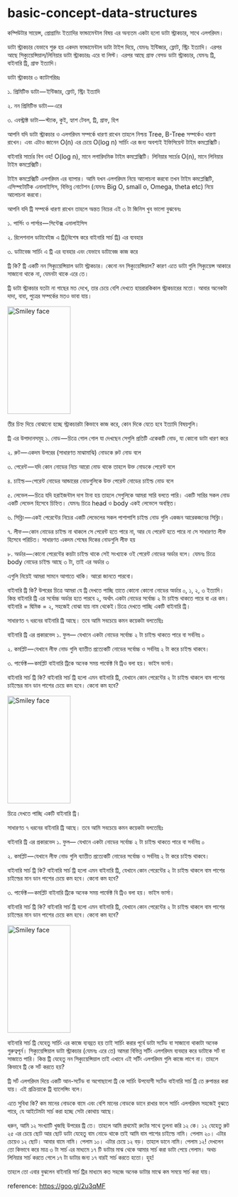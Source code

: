 # basic-concept-data-structures

কম্পিউটার সায়েন্স, প্রোগ্রামিং ইত্যাদির ফান্ডামেন্টাল বিষয় এর অন্যতম একটা হলো ডাটা স্ট্রাকচার, সাথে এলগরিদম।

ডাটা স্ট্রাকচার যেভাবে শুরু হয়
একদম ফান্ডামেন্টাল ডাটা টাইপ দিয়ে, যেমনঃ ইন্টিজার, ফ্লোট, স্ট্রিং ইত্যাদি। এরপর আছে সিক্যুয়েন্সিয়াল/লিনিয়ার ডাটা স্ট্রাকচারঃ এরে বা লিস্ট। এরপর আছে গ্রাফ বেসড ডাটা স্ট্রাকচার, যেমনঃ ট্রি, বাইনারি ট্রি, গ্রাফ ইত্যাদি।

ডাটা স্ট্রাকচার ৩ ক্যাটাগরিরঃ

১. প্রিমিটিভ ডাটা — ইন্টিজার, ফ্লোট, স্ট্রিং ইত্যাদি </br>

২. নন প্রিমিটিভ ডাটা — এরে  </br>

৩. এবস্ট্রাক্ট ডাটা — স্ট্যাক, কুই, হ্যাশ টেবল, ট্রি, গ্রাফ, হিপ </br>

আপনি যদি ডাটা স্ট্রাকচার ও এলগরিদম সম্পর্কে ধারণা রাখেন তাহলে নিশ্চয় Tree, B-Tree সম্পর্কেও ধারণা রাখেন। এবং এটাও জানেন O(n) এর চেয়ে O(log n) সার্চিং এর জন্য অবশ্যই ইফিসিয়েন্ট টাইম কমপ্লেক্সিটি।

বাইনারি সার্চের বিগ ওহ! O(log n), মানে লগারিদমিক টাইম কমপ্লেক্সিটি। লিনিয়ার সার্চের O(n), মানে লিনিয়ার টাইম কমপ্লেক্সিটি।

টাইম কমপ্লেক্সিটি এলগরিদম এর ব্যাপার। আমি যখন এলগরিদম নিয়ে আলোচনা করবো তখন টাইম কমপ্লেক্সিটি, এসিম্পটোটিক এনালাইসিস, বিভিন্ন নোটেশন (যেমনঃ Big O, small o, Omega, theta etc) নিয়ে আলোচনা করবো।

আপনি যদি ট্রি সম্পর্কে ধারণা রাখেন তাহলে অন্তত নিচের এই ৩ টা জিনিস খুব ভালো বুঝবেনঃ

১. পার্সিং ও পার্সার — সিন্টেক্স এনালাইসিস

২. রিলেশনাল ডাটাবেইজ এ ট্রি(বিশেষ করে বাইনারি সার্চ ট্রি) এর ব্যবহার

৩. ডাটাবেজ সার্চিং এ ট্রি এর ব্যবহার এবং যেভাবে ডাটাবেজ কাজ করে

ট্রি কি?
ট্রি একটি নন সিক্যুয়েন্সিয়াল ডাটা স্ট্রাকচার। কেনো নন সিক্যুয়েন্সিয়াল? কারণ এতে ডাটা গুলি সিক্যুয়েন্স আকারে সাজানো থাকে না, যেমনটা থাকে এরে তে।

ট্রি ডাটা স্ট্রাকচার যতটা না গাছের মত দেখে, তার চেয়ে বেশি দেখতে হায়রারকিকাল স্ট্রাকচারের মতো। আবার অনেকটা দাদা, বাবা, পুত্রের সম্পর্কের মতও ভাবা যায়।

<img src="https://cdn-images-1.medium.com/max/800/0*VIBSrFALP1wx6sQj.png" alt="Smiley face" height="242" width="142">

তীর চিহ্ন দিয়ে বোঝানো হচ্ছে স্ট্রাকচারটা কিভাবে কাজ করে, কোন দিকে যেতে হবে ইত্যাদি বিষয়গুলি।

ট্রি এর উপাদানসমূহ
১. নোড — চিত্রে গোল গোল যা দেখছেন সেগুলি প্রতিটি একেকটি নোড, যা কোনো ডাটা ধারণ করে

২. রুট — একদম উপরের (সাধারণত মাঝামাঝি) নোডকে রুট নোড বলে

৩. পেরেন্ট — যদি কোন নোডের নিচে আরো নোড থাকে তাহলে উক্ত নোডকে পেরেন্ট বলে

৪. চাইল্ড — পেরেন্ট নোডের আন্ডারের নোডগুলিকে উক্ত পেরেন্ট নোডের চাইল্ড নোড বলে

৫. লেভেল — চিত্রে যদি হরাইজন্টাল দাগ টানা হয় তাহলে সেগুলিকে আমরা সারি বলতে পারি। একটি সারির সকল নোড একটি লেভেল হিসেবে চিহ্নিত। যেমনঃ চিত্রে head ও body একই লেভেলে অবস্থিত।

৬. সিব্লিং — একই পেরেন্টের নিচের একটি লেভেলের সকল পাশাপাশি চাইল্ড নোড গুলি একজন আরেকজনের সিব্লিং।

৭. লীফ — কোন নোডের চাইল্ড না থাকলে সে পেরেন্ট হতে পারে না, আর যে পেরেন্ট হতে পারে না সে সাধারণত লীফ হিসেবে পরিচিত। সাধারণত একদম শেষের দিকের নোডগুলি লীফ হয়

৮. অর্ডার — কোনো পেরেন্টের কয়টা চাইল্ড থাকে সেই সংখ্যাকে ওই পেরেন্ট নোডের অর্ডার বলে। যেমনঃ চিত্রে body নোডের চাইল্ড আছে ৩ টা, তাই এর অর্ডার ৩

এগুলি নিয়েই আমরা সামনে আগাতে থাকি। আরো জানতে পারবো।

বাইনারি ট্রি কি?
উপরের চিত্রে আমরা যে ট্রি দেখতে পাচ্ছি তাতে কোনো কোনো নোডের অর্ডার ০, ১, ২, ৩ ইত্যাদি। কিন্ত বাইনারি ট্রি এর সর্বোচ্চ অর্ডার হতে পারবে ২, অর্থাৎ একটা নোডের সর্বোচ্চ ২ টা চাইল্ড থাকতে পারে বা এর কম। বাইনারি = দ্বিমিক = ২, সহজেই বোঝা যায় নাম থেকেই।চিত্রে দেখতে পাচ্ছি একটি বাইনারি ট্রি।

সাধারণত ৭ ধরনের বাইনারি ট্রি আছে। তবে আমি সবচেয়ে কমন কয়েকটা বলতেছিঃ

বাইনারি ট্রি এর প্রকারভেদ
১. ফুল— যেখানে একটা নোডের সর্বোচ্চ ২ টা চাইল্ড থাকতে পারে বা সর্বনিম্ন ০

২. কমপ্লিট — যেখানে লীফ নোড গুলি ব্যাতীত প্রত্যেকটি নোডের সর্বোচ্চ ও সর্বনিম্ন ২ টা করে চাইল্ড থাকবে।

৩. পার্ফেক্ট — কমপ্লিট বাইনারি ট্রিকে অনেক সময় পার্ফেক্ট বি ট্রিও বলা হয়। ভাইস ভার্সা।

বাইনারি সার্চ ট্রি কি?
বাইনারি সার্চ ট্রি হলো এমন বাইনারি ট্রি, যেখানে কোন পেরেন্টের ২ টা চাইল্ড থাকলে বাম পাশের চাইল্ডের মান ডান পাশের চেয়ে কম হবে। কেনো কম হবে?

<img src="https://cdn-images-1.medium.com/max/800/0*10SSoHrK4WgAKjhJ.png" alt="Smiley face" height="242" width="142">

চিত্রে দেখতে পাচ্ছি একটি বাইনারি ট্রি।

সাধারণত ৭ ধরনের বাইনারি ট্রি আছে। তবে আমি সবচেয়ে কমন কয়েকটা বলতেছিঃ

বাইনারি ট্রি এর প্রকারভেদ
১. ফুল— যেখানে একটা নোডের সর্বোচ্চ ২ টা চাইল্ড থাকতে পারে বা সর্বনিম্ন ০

২. কমপ্লিট — যেখানে লীফ নোড গুলি ব্যাতীত প্রত্যেকটি নোডের সর্বোচ্চ ও সর্বনিম্ন ২ টা করে চাইল্ড থাকবে।

বাইনারি সার্চ ট্রি কি?
বাইনারি সার্চ ট্রি হলো এমন বাইনারি ট্রি, যেখানে কোন পেরেন্টের ২ টা চাইল্ড থাকলে বাম পাশের চাইল্ডের মান ডান পাশের চেয়ে কম হবে। কেনো কম হবে?


৩. পার্ফেক্ট — কমপ্লিট বাইনারি ট্রিকে অনেক সময় পার্ফেক্ট বি ট্রিও বলা হয়। ভাইস ভার্সা।

বাইনারি সার্চ ট্রি কি?
বাইনারি সার্চ ট্রি হলো এমন বাইনারি ট্রি, যেখানে কোন পেরেন্টের ২ টা চাইল্ড থাকলে বাম পাশের চাইল্ডের মান ডান পাশের চেয়ে কম হবে। কেনো কম হবে?

<img src="https://cdn-images-1.medium.com/max/800/0*CG_MOfZJfHGmHY4g.png" alt="Smiley face" height="242" width="142">

বাইনারি সার্চ ট্রি যেহেতু সার্চিং এর কাজে ব্যবহ্রত হয় তাই সার্চিং করার পূর্বে ডাটা সর্টেড বা সাজানো থাকাটা অনেক গুরুত্বপূর্ন। সিক্যুয়েন্সিয়াল ডাটা স্ট্রাকচার (যেমনঃ এরে তে) আমরা বিভিন্ন সর্টিং এলগরিদম ব্যবহার করে ডাটাকে সর্ট বা সাজাতে পারি। কিন্ত ট্রি যেহেতু নন সিক্যুয়েন্সিয়াল তাই এখানে এই সর্টিং এলগরিদম গুলি কাজে লাগে না। তাহলে কিভাবে ট্রি কে সর্ট করতে হয়?

ট্রি সর্ট এলগরিদম দিয়ে একটি আন-সর্টেড বা অগোছালো ট্রি কে সার্চিং উপযোগী সর্টেড বাইনারি সার্চ ট্রি তে রুপান্তর করা যায়। এই প্রক্রিয়াকে ট্রি ব্যালেন্সিং বলে।

এতে সুবিধা কি?
কম মানের নোডকে বামে এবং বেশি মানের নোডকে ডানে রাখার ফলে সার্চিং এলগরিদম সহজেই বুঝতে পারে, যে আইটেমটা সার্চ করা হচ্ছে সেটা কোথায় আছে।

ধরুন, আমি ১২ সংখ্যাটি খুজছি উপরের ট্রি তে। তাহলে আমি প্রথমেই রুটের সাথে তুলনা করি ১২ কে। ১২ যেহেতু রুট ২৫ এর চেয়ে ছোট আর ছোট ডাটা যেহেতু বাম নোডে থাকে তাই আমি বাম পাশের চাইল্ডে নামি। পেলাম ২০। এটার চেয়েও ১২ ছোট। আবার বামে নামি। পেলাম ১০। এটার চেয়ে ১২ বড়। তাহলে ডানে নামি। পেলাম ১২!
দেখলেন তো কিভাবে করে মাত্র ৩ টা সার্চ এর মাধ্যমে ১৭ টি ডাটার মাঝ থেকে আমার সার্চ করা ডাটা পেয়ে গেলাম। অথচ লিনিয়ার সার্চ করতে গেলে ১৭ টা ডাটার জন্য ১৭ বারই সার্চ করতে হতো। হুহ!

তাহলে তো এবার বুঝলেন বাইনারি সার্চ ট্রির মাধ্যমে কত সহজে অনেক ডাটার মাঝে কম সময়ে সার্চ করা যায়।


reference: https://goo.gl/2u3qMF

